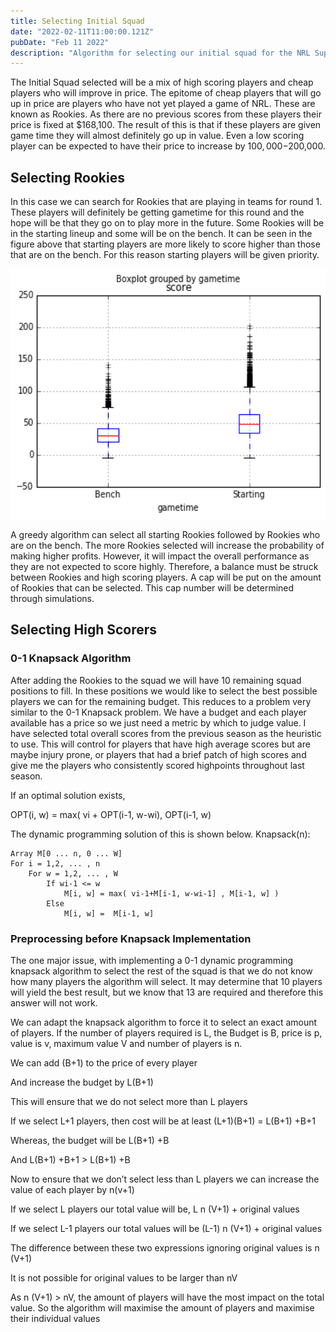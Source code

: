 ```yaml
---
title: Selecting Initial Squad
date: "2022-02-11T11:00:00.121Z"
pubDate: "Feb 11 2022"
description: "Algorithm for selecting our initial squad for the NRL SuperCoach AI"
---
```


The Initial Squad selected will be a mix of high scoring players and cheap players who will improve in price. The epitome of cheap players that will go up in price are players who have not yet played a game of NRL. These are known as Rookies. As there are no previous scores from these players their price is fixed at $168,100. The result of this is that if these players are given game time they will almost definitely go up in value. Even a low scoring player can be expected to have their price to increase by $100,000-$200,000.

## Selecting Rookies

In this case we can search for Rookies that are playing in teams for round 1. These players will definitely be getting gametime for this round and the hope will be that they go on to play more in the future.  Some Rookies will be in the starting lineup and some will be on the bench. It can be seen in the figure above that starting players are more likely to score higher than those that are on the bench. For this reason starting players will be given priority.

<img src="https://github.com/jackpink/pink.ai/blob/master/content/nrl-supercoach/selecting-initial-squad-algorithm/Boxplot-grouped-by-gametime.png?raw=true" width="600" height="400">

A greedy algorithm can select all starting Rookies followed by Rookies who are on the bench. The more Rookies selected will increase the probability of making  higher profits. However, it will impact the overall performance as they are not expected to score highly. Therefore, a balance must be struck between Rookies and high scoring players. A cap will be put on the amount of Rookies that can be selected. This cap number will be determined through simulations.

## Selecting High Scorers

### 0-1 Knapsack Algorithm

After adding the Rookies to the squad we will have 10 remaining squad positions to fill. In these positions we would like to select the best possible players we can for the remaining budget. This reduces to a problem very similar to the 0-1 Knapsack problem. We have a budget and each player available has a price so we just need a metric by which to judge value. I have selected total overall scores from the previous season as the heuristic to use. This will control for players that have high average scores but are maybe injury prone, or players that had a brief patch of high scores and give me the players who consistently scored highpoints throughout last season. 


If an optimal solution exists,

OPT(i, w) = max( vi + OPT(i-1, w-wi), OPT(i-1, w)

The dynamic programming solution of this is shown below.
Knapsack(n):

    Array M[0 ... n, 0 ... W]
    For i = 1,2, ... , n
        For w = 1,2, ... , W
            If wi-1 <= w
                M[i, w] = max( vi-1+M[i-1, w-wi-1] , M[i-1, w] )
            Else
                M[i, w] =  M[i-1, w] 

### Preprocessing before Knapsack Implementation

The one major issue, with implementing a 0-1 dynamic programming knapsack algorithm to select the rest of the squad is that we do not know how many players the algorithm will select. It may determine that 10 players will yield the best result, but we know that 13 are required and therefore this answer will not work.  

We can adapt the knapsack algorithm to force it to select an exact amount of players. If the number of players required is L, the Budget is B, price is p, value is v, maximum value V and number of players is n.

We can add (B+1) to the price of every player

And increase the budget by L(B+1)

This will ensure that we do not select more than L players

If we select L+1 players, then cost will be at least
 (L+1)(B+1) = L(B+1) +B+1

Whereas, the budget will be L(B+1) +B

And  L(B+1) +B+1  >  L(B+1) +B 

Now to ensure that we don’t select less than L players we can increase the value of each player by n(v+1)

If we select L players our total value will be, L n (V+1) + original values

If we select L-1 players our total values will be (L-1) n (V+1) + original values

The difference between these two expressions ignoring original values is n (V+1)

It is not possible for original values to be larger than nV

As n (V+1)   >  nV, the amount of players will have the most impact on the total value. So the algorithm will maximise the amount of players and maximise their individual values
